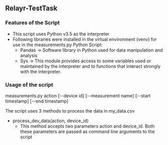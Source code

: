 Relayr-TestTask
----------
### Features of the Script
- This script uses Python v3.5 as the interpreter
- Following libraries were installed in the virtual environment (venv) for use in the measurements.py Python Script:
  - Pandas -> Software library in Python used for data manipulation and analysis
  - Sys -> This module provides access to some variables used or maintained by the interpreter and to functions that interact strongly with the interpreter. 
  
### Usage of the script
measurements.py action [--device id] [--measurement name] [--start timestamp] [--end timestamp]

The script uses 3 methods to process the data in my_data.csv
- process_dev_data(action, device_id)
  - This method accepts two parameters action and device_id. Both these parameters are passed as command line arguments to the script
